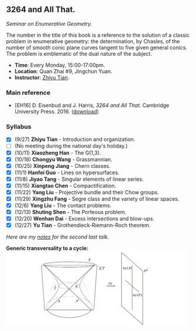 ## 3264 and All That.

_Seminar on Enumerative Geometry._

The number in the title of this book is a reference to the solution of a classic problem in enumerative geometry: the determination, by Chasles, of the number of smooth conic plane curves tangent to five given general conics. The problem is emblematic of the dual nature of the subject.

- **Time**: Every Monday, 15:00-17:00pm.
- **Location**: Quan Zhai #9, Jingchun Yuan.
- **Instructor**: [Zhiyu Tian](http://faculty.bicmr.pku.edu.cn/~tianzhiyu/).

### Main reference

- [EH16] D. Eisenbud and J. Harris, _3264 and All That_. Cambridge University Press. 2016. ([download](././3264.pdf))

### Syllabus

- [x] (9/27) **Zhiyu Tian** - Introduction and organization.
- [ ] (No meeting during the national day's holiday.)
- [x] (10/11) **Xiaozheng Han** - The G(1,3).
- [x] (10/18) **Chongyu Wang** - Grassmannian.
- [x] (10/25) **Xinpeng Jiang** - Chern classes.
- [x] (11/1) **Hanfei Guo** - Lines on hypersurfaces.
- [x] (11/8) **Jiyao Tang** - Singular elements of linear series.
- [x] (11/15) **Xiangtao Chen** - Compactification.
- [x] (11/22) **Yang Liu** - Projective bundle and their Chow groups.
- [x] (11/29) **Xingzhu Fang** - Segre class and the variety of linear spaces.
- [x] (12/6) **Yang Liu** - The contact problems.
- [x] (12/13) **Shuting Shen** - The Porteous problem.
- [x] (12/20) **Wenhan Dai** - Excess intersections and blow-ups.
- [x] (12/27) **Yu Tian** - Grothendieck-Riemann-Roch theorem.

_Here are my [notes](././1220notes.pdf) for the second last talk._

**Generic transversality to a cycle:**
![transversality](././pic.png)